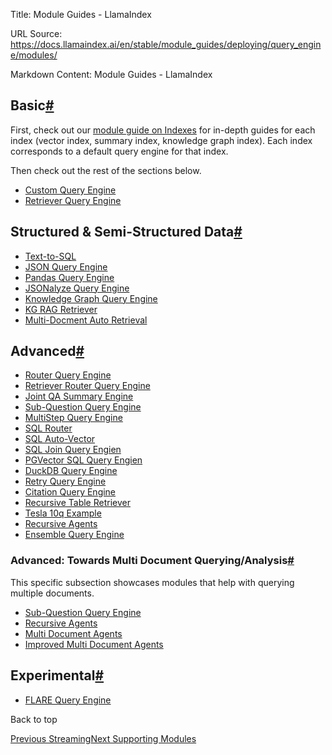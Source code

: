 Title: Module Guides - LlamaIndex

URL Source: https://docs.llamaindex.ai/en/stable/module_guides/deploying/query_engine/modules/

Markdown Content:
Module Guides - LlamaIndex


Basic[#](https://docs.llamaindex.ai/en/stable/module_guides/deploying/query_engine/modules/#basic "Permanent link")
-------------------------------------------------------------------------------------------------------------------

First, check out our [module guide on Indexes](https://docs.llamaindex.ai/en/stable/module_guides/indexing/modules/) for in-depth guides for each index (vector index, summary index, knowledge graph index). Each index corresponds to a default query engine for that index.

Then check out the rest of the sections below.

*   [Custom Query Engine](https://docs.llamaindex.ai/en/stable/examples/query_engine/custom_query_engine/)
*   [Retriever Query Engine](https://docs.llamaindex.ai/en/stable/examples/query_engine/CustomRetrievers/)

Structured & Semi-Structured Data[#](https://docs.llamaindex.ai/en/stable/module_guides/deploying/query_engine/modules/#structured-semi-structured-data "Permanent link")
-------------------------------------------------------------------------------------------------------------------------------------------------------------------------

*   [Text-to-SQL](https://docs.llamaindex.ai/en/stable/examples/index_structs/struct_indices/SQLIndexDemo/)
*   [JSON Query Engine](https://docs.llamaindex.ai/en/stable/examples/query_engine/json_query_engine/)
*   [Pandas Query Engine](https://docs.llamaindex.ai/en/stable/examples/query_engine/pandas_query_engine/)
*   [JSONalyze Query Engine](https://docs.llamaindex.ai/en/stable/examples/query_engine/JSONalyze_query_engine/)
*   [Knowledge Graph Query Engine](https://docs.llamaindex.ai/en/stable/examples/query_engine/knowledge_graph_query_engine/)
*   [KG RAG Retriever](https://docs.llamaindex.ai/en/stable/examples/query_engine/knowledge_graph_rag_query_engine/)
*   [Multi-Docment Auto Retrieval](https://docs.llamaindex.ai/en/stable/examples/query_engine/multi_doc_auto_retrieval/multi_doc_auto_retrieval/)

Advanced[#](https://docs.llamaindex.ai/en/stable/module_guides/deploying/query_engine/modules/#advanced "Permanent link")
-------------------------------------------------------------------------------------------------------------------------

*   [Router Query Engine](https://docs.llamaindex.ai/en/stable/examples/query_engine/RouterQueryEngine/)
*   [Retriever Router Query Engine](https://docs.llamaindex.ai/en/stable/examples/query_engine/RetrieverRouterQueryEngine/)
*   [Joint QA Summary Engine](https://docs.llamaindex.ai/en/stable/examples/query_engine/JointQASummary/)
*   [Sub-Question Query Engine](https://docs.llamaindex.ai/en/stable/examples/query_engine/sub_question_query_engine/)
*   [MultiStep Query Engine](https://docs.llamaindex.ai/en/stable/examples/query_transformations/SimpleIndexDemo-multistep/)
*   [SQL Router](https://docs.llamaindex.ai/en/stable/examples/query_engine/SQLRouterQueryEngine/)
*   [SQL Auto-Vector](https://docs.llamaindex.ai/en/stable/examples/query_engine/SQLAutoVectorQueryEngine/)
*   [SQL Join Query Engien](https://docs.llamaindex.ai/en/stable/examples/query_engine/SQLJoinQueryEngine/)
*   [PGVector SQL Query Engien](https://docs.llamaindex.ai/en/stable/examples/query_engine/pgvector_sql_query_engine/)
*   [DuckDB Query Engine](https://docs.llamaindex.ai/en/stable/examples/index_structs/struct_indices/duckdb_sql_query/)
*   [Retry Query Engine](https://docs.llamaindex.ai/en/stable/examples/evaluation/RetryQuery/)
*   [Citation Query Engine](https://docs.llamaindex.ai/en/stable/examples/query_engine/citation_query_engine/)
*   [Recursive Table Retriever](https://docs.llamaindex.ai/en/stable/examples/query_engine/pdf_tables/recursive_retriever/)
*   [Tesla 10q Example](https://docs.llamaindex.ai/en/stable/examples/query_engine/sec_tables/tesla_10q_table/)
*   [Recursive Agents](https://docs.llamaindex.ai/en/stable/examples/query_engine/recursive_retriever_agents/)
*   [Ensemble Query Engine](https://docs.llamaindex.ai/en/stable/examples/query_engine/ensemble_query_engine/)

### Advanced: Towards Multi Document Querying/Analysis[#](https://docs.llamaindex.ai/en/stable/module_guides/deploying/query_engine/modules/#advanced-towards-multi-document-queryinganalysis "Permanent link")

This specific subsection showcases modules that help with querying multiple documents.

*   [Sub-Question Query Engine](https://docs.llamaindex.ai/en/stable/examples/query_engine/sub_question_query_engine/)
*   [Recursive Agents](https://docs.llamaindex.ai/en/stable/examples/query_engine/recursive_retriever_agents/)
*   [Multi Document Agents](https://docs.llamaindex.ai/en/stable/examples/agent/multi_document_agents/)
*   [Improved Multi Document Agents](https://docs.llamaindex.ai/en/stable/examples/agent/multi_document_agents-v1/)

Experimental[#](https://docs.llamaindex.ai/en/stable/module_guides/deploying/query_engine/modules/#experimental "Permanent link")
---------------------------------------------------------------------------------------------------------------------------------

*   [FLARE Query Engine](https://docs.llamaindex.ai/en/stable/examples/query_engine/flare_query_engine/)

Back to top

[Previous Streaming](https://docs.llamaindex.ai/en/stable/module_guides/deploying/query_engine/streaming/)[Next Supporting Modules](https://docs.llamaindex.ai/en/stable/module_guides/deploying/query_engine/supporting_modules/)
